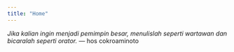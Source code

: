 ```yaml
---
title: "Home"
---
```


_Jika kalian ingin menjadi pemimpin besar, menulislah seperti wartawan dan bicaralah seperti orator._
— hos cokroaminoto
